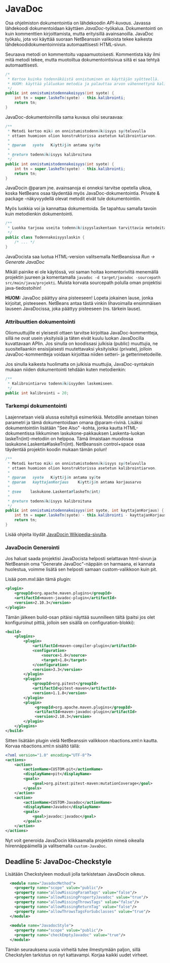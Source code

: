 # JavaDoc

Osa ohjelmiston dokumentointia on lähdekoodin *API-kuvaus*.  Javassa lähdekoodi dokumentoidaan käyttäen *JavaDoc*-työkalua.  Dokumentointi on kuin kommenttien kirjoittamista, mutta erityisillä avainsanoilla.  JavaDoc työkalu, jota voi käyttää suoraan NetBeanssin valikoista tekee kaikesta lähdekoodidokumentoinnista automaattisesti HTML-sivun.

Seuraava metodi on kommentoitu vapaamuotoisesti.  Kommentista käy ilmi mitä metodi tekee, mutta muotoiltua dokumentointisivua siitä ei saa tehtyä automaattisesti.
``` java
/* 
 * Kertoo kuinka todennäköistä onnistuminen on käyttäjän syötteellä.
 * HUOM: käyttää yläluokan metodia ja palauttaa arvon vähennettynä kalibroinnilla
 */
public int onnistumistodennakoisyys(int syote) {
    int tn = super.laskeTn(syote) - this.kalibrointi;
    return tn;
}
```

JavaDoc-dokumentoinnilla sama kuvaus olisi seuraavaa:
``` java
/**
 * Metodi kertoo mikä on onnistumistodennäköisyys syöteluvulla
 * ottaen huomioon olion konstruktorissa asetetun kalibrointiarvon.
 *
 * @param   syote   Käyttäjän antama syöte
 * 
 * @return todennäköisyys kalibroituna
 */
public int onnistumistodennakoisyys(int syote) {
    int tn = super.laskeTn(syote) - this.kalibrointi;
    return tn;
}
```

JavaDocin @param jne. avainsanoja ei onneksi tarvitse opetella ulkoa, koska NetBeans osaa täydentää myös JavaDoc-dokumentointia.  Private & package -näkyvyydellä olevat metodit eivät tule dokumentointiin.

Myös luokkia voi ja kannattaa dokumentoida. Se tapahtuu samalla tavoin kuin metodienkin dokumentointi.
``` java
/**
 * Luokka tarjoaa useita todennäköisyyslaskentaan tarvittavia metodeita.
 */
public class Todennakoisyyslaskin {
    /* ... */
}
```

JavaDocista saa luotua HTML-version valitsemalla NetBeansissa *Run -> Generate JavaDoc*

Mikäli painike ei ole käytössä, voi saman hoitaa komentoriviltä menemällä projektin juureen ja komentamalla `javadoc -d target/javadoc -sourcepath src/main/java/projekti`. Muista korvata sourcepath polulla oman projektisi java-tiedostoihin! 

**HUOM:** JavaDoc päättyy aina pisteeseen! Lopeta jokainen lause, jonka kirjoitat, pisteeseen. NetBeans antaa tästä vinkin lihavoimalla ensimmäisen lauseen JavaDocissa, joka päättyy pisteeseen (ns. tärkein lause).

### Attribuuttien dokumentointi

Oliomuuttujille ei yleisesti ottaen tarvitse kirjoittaa JavaDoc-kommentteja, sillä ne ovat usein yksityisiä ja täten eivät kuulu luokan JavaDocilla kuvattavaan APIin. Jos sinulla on koodissasi julkisia (public) muuttujia, ne suositellaankin ensisijaisesti muutettavaksi yksityisiksi (private), jolloin JavaDoc-kommentteja voidaan kirjoittaa niiden setteri- ja getterimetodeille.

Jos sinulla kaikesta huolimatta on julkisia muuttujia, JavaDoc-syntaksin mukaan niiden dokumentointi tehdään kuten metodienkin: 
``` java
/**
 * Kalibrointiarvo todennäköisyyden laskemiseen.
 */
public int kalibrointi = 20;
```
 
### Tarkempi dokumentointi

Laajennetaan vielä alussa esiteltyä esimerkkiä.  Metodille annetaan toinen parametri ja tämä dokumentoidaan omana @param-rivinä.  Lisäksi dokumentointiin lisätään "See Also" -kohta, jonka kautta HTML-dokumentissa liikkuminen laskukone-pakkauksen Laskenta-luokan laskeTn(int)-metodiin on helppoa.  Tämä ilmaistaan muodossa laskukone.Laskenta#laskeTn(int).  NetBeanssin control+space osaa täydentää projektin koodin mukaan tämän polun!
``` java
/**
 * Metodi kertoo mikä on onnistumistodennäköisyys syöteluvulla
 * ottaen huomioon olion konstruktorissa asetetun kalibrointiarvon.
 *
 * @param   syote   Käyttäjän antama syöte
 * @param   kayttajanKorjaus    Käyttäjän antama korjausarvo
 * 
 * @see    laskukone.Laskenta#laskeTn(int)
 *
 * @return todennäköisyys kalibroituna
 */
public int onnistumistodennakoisyys(int syote, int kayttajanKorjaus) {
    int tn = super.laskeTn(syote) - this.kalibrointi - kayttajanKorjaus;
    return tn;
}
```

Lisää ohjeita löydät [JavaDocin Wikipedia-sivulta](http://en.wikipedia.org/wiki/Javadoc).

### JavaDocin Generointi 
Jos haluat saada projektisi JavaDocista helposti selattavan html-sivun ja NetBeansin oma "Generate JavaDoc"-näppäin on harmaana, ei kannata huolestua, voimme lisätä sen helposti samaan custom-valikkoon kuin pit.

Lisää pom.mxl:ään tämä plugin:

``` xml
<plugin>
    <groupId>org.apache.maven.plugins</groupId>
    <artifactId>maven-javadoc-plugin</artifactId>
    <version>2.10.3</version>
</plugin> 
```

Tämän jälkeen build-osan pitäisi näyttää suunnilleen tältä (paitsi jos olet konfiguroinut pittiä, jolloin sen sisällä on configuration-blokki):
``` xml
<build>
    <plugins>
        <plugin>
            <artifactId>maven-compiler-plugin</artifactId>
            <configuration>
                <source>1.8</source>
                <target>1.8</target>
            </configuration>
            <version>3.3</version>
        </plugin>
        <plugin>
            <groupId>org.pitest</groupId>
            <artifactId>pitest-maven</artifactId>
            <version>1.1.8</version>
        </plugin>
        <plugin>
             <groupId>org.apache.maven.plugins</groupId>
             <artifactId>maven-javadoc-plugin</artifactId>
             <version>2.10.3</version>
        </plugin> 
    </plugins>
</build>
```

Sitten lisätään plugin vielä NetBeanssin valikkoon nbactions.xml:n kautta. Korvaa nbactions.xml:n sisältö tällä:
``` xml
<?xml version="1.0" encoding="UTF-8"?>
<actions>
    <action>
        <actionName>CUSTOM-pit</actionName>
        <displayName>pit</displayName>
        <goals>
            <goal>org.pitest:pitest-maven:mutationCoverage</goal>
        </goals>
    </action>
    <action>
        <actionName>CUSTOM-Javadoc</actionName>
        <displayName>Javadoc</displayName>
        <goals>
            <goal>javadoc:javadoc</goal>
        </goals>
    </action>
</actions>
```

Nyt voit generoida JavaDocin klikkaamalla projektin nimeä oikealla hiirennäppäimellä ja valitsemalla `custom-JavaDoc`.

## Deadline 5: JavaDoc-Checkstyle

Lisätään Checkstyleen moduuli jolla tarkistetaan JavaDocin oikeus.

```xml
  <module name="JavadocMethod">
    <property name="scope" value="public"/>
    <property name="allowMissingParamTags" value="false"/>
    <property name="allowMissingPropertyJavadoc" value="true"/>
    <property name="allowMissingThrowsTags" value="false"/>
    <property name="allowMissingReturnTag" value="false"/>
    <property name="allowThrowsTagsForSubclasses" value="true"/>
  </module>
        
  <module name="JavadocStyle">
    <property name="scope" value="public"/>
    <property name="checkEmptyJavadoc" value="true"/>
  </module>
```

Tämän seurauksena uusia virheitä tulee ilmestymään paljon, sillä Checkstylen tarkistus on nyt kattavampi. Korjaa kaikki uudet virheet.
